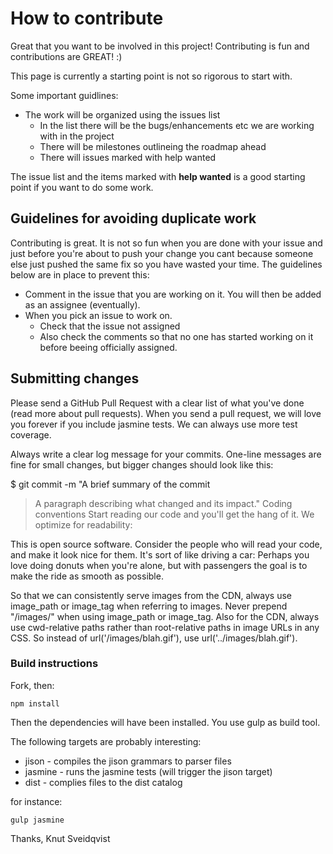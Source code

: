 # How to contribute

Great that you want to be involved in this project! Contributing is fun and contributions are GREAT! :)

This page is currently a starting point is not so rigorous to start with.

Some important guidlines:

* The work will be organized using the issues list
    * In the list there will be the bugs/enhancements etc we are working with in the project
    * There will be milestones outlineing the roadmap ahead
    * There will issues marked with help wanted

The issue list and the items marked with **help wanted** is a good starting point if you want to do some work.

## Guidelines for avoiding duplicate work

Contributing is great. It is not so fun when you are done with your issue and just before you're about to push your
change you cant because someone else just pushed the same fix so you have wasted your time. The guidelines below are in
place to prevent this:

* Comment in the issue that you are working on it. You will then be added as an assignee (eventually).
* When you pick an issue to work on.
    * Check that the issue not assigned
    * Also check the comments so that no one has started working on it before beeing officially assigned.


## Submitting changes
Please send a GitHub Pull Request with a clear list of what you've done (read more about pull requests). When you send
a pull request, we will love you forever if you include jasmine tests. We can always use more test coverage.

Always write a clear log message for your commits. One-line messages are fine for small changes, but bigger changes should look like this:

$ git commit -m "A brief summary of the commit
> 
> A paragraph describing what changed and its impact."
Coding conventions
Start reading our code and you'll get the hang of it. We optimize for readability:

This is open source software. Consider the people who will read your code, and make it look nice for them. It's sort of
like driving a car: Perhaps you love doing donuts when you're alone, but with passengers the goal is to make the ride as
smooth as possible.

So that we can consistently serve images from the CDN, always use image_path or image_tag when referring to images.
Never prepend "/images/" when using image_path or image_tag.
Also for the CDN, always use cwd-relative paths rather than root-relative paths in image URLs in any CSS. So instead of
url('/images/blah.gif'), use url('../images/blah.gif').

### Build instructions
Fork, then:

```
npm install
```

Then the dependencies will have been installed. You use gulp as build tool.

The following targets are probably interesting:

* jison - compiles the jison grammars to parser files
* jasmine - runs the jasmine tests (will trigger the jison target)
* dist - complies files to the dist catalog

for instance:
```
gulp jasmine
```
Thanks, Knut Sveidqvist
